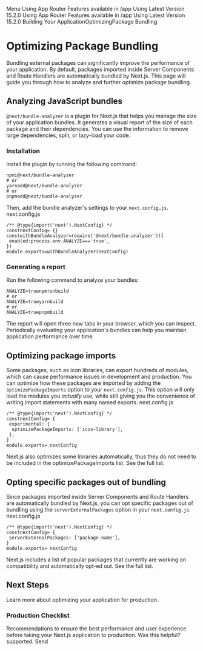 Menu
Using App Router
Features available in /app
Using Latest Version
15.2.0
Using App Router
Features available in /app
Using Latest Version
15.2.0
Building Your ApplicationOptimizingPackage Bundling
# Optimizing Package Bundling
Bundling external packages can significantly improve the performance of your application. By default, packages imported inside Server Components and Route Handlers are automatically bundled by Next.js. This page will guide you through how to analyze and further optimize package bundling. 
## Analyzing JavaScript bundles
`@next/bundle-analyzer` is a plugin for Next.js that helps you manage the size of your application bundles. It generates a visual report of the size of each package and their dependencies. You can use the information to remove large dependencies, split, or lazy-load your code.
### Installation
Install the plugin by running the following command:
```
npmi@next/bundle-analyzer
# or
yarnadd@next/bundle-analyzer
# or
pnpmadd@next/bundle-analyzer
```

Then, add the bundle analyzer's settings to your `next.config.js`.
next.config.js
```
/** @type{import('next').NextConfig} */
constnextConfig= {}
constwithBundleAnalyzer=require('@next/bundle-analyzer')({
 enabled:process.env.ANALYZE==='true',
})
module.exports=withBundleAnalyzer(nextConfig)
```

### Generating a report
Run the following command to analyze your bundles:
```
ANALYZE=truenpmrunbuild
# or
ANALYZE=trueyarnbuild
# or
ANALYZE=truepnpmbuild
```

The report will open three new tabs in your browser, which you can inspect. Periodically evaluating your application's bundles can help you maintain application performance over time.
## Optimizing package imports
Some packages, such as icon libraries, can export hundreds of modules, which can cause performance issues in development and production.
You can optimize how these packages are imported by adding the `optimizePackageImports` option to your `next.config.js`. This option will only load the modules you _actually_ use, while still giving you the convenience of writing import statements with many named exports.
next.config.js
```
/** @type{import('next').NextConfig} */
constnextConfig= {
 experimental: {
  optimizePackageImports: ['icon-library'],
 },
}
module.exports= nextConfig
```

Next.js also optimizes some libraries automatically, thus they do not need to be included in the optimizePackageImports list. See the full list.
## Opting specific packages out of bundling
Since packages imported inside Server Components and Route Handlers are automatically bundled by Next.js, you can opt specific packages out of bundling using the `serverExternalPackages` option in your `next.config.js`.
next.config.js
```
/** @type{import('next').NextConfig} */
constnextConfig= {
 serverExternalPackages: ['package-name'],
}
module.exports= nextConfig
```

Next.js includes a list of popular packages that currently are working on compatibility and automatically opt-ed out. See the full list.
## Next Steps
Learn more about optimizing your application for production.
### Production Checklist
Recommendations to ensure the best performance and user experience before taking your Next.js application to production.
Was this helpful?
supported.
Send
